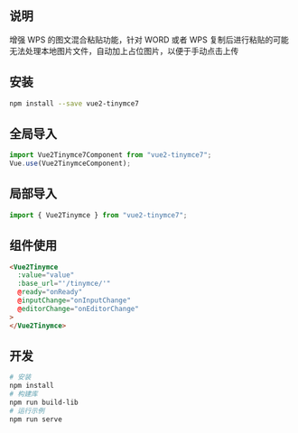 ## 说明

增强 WPS 的图文混合粘贴功能，针对 WORD 或者 WPS 复制后进行粘贴的可能无法处理本地图片文件，自动加上占位图片，以便于手动点击上传

## 安装

```sh
npm install --save vue2-tinymce7
```

## 全局导入

```js
import Vue2Tinymce7Component from "vue2-tinymce7";
Vue.use(Vue2TinymceComponent);
```

## 局部导入

```js
import { Vue2Tinymce } from "vue2-tinymce7";
```

## 组件使用

```html
<Vue2Tinymce
  :value="value"
  :base_url="'/tinymce/'"
  @ready="onReady"
  @inputChange="onInputChange"
  @editorChange="onEditorChange"
>
</Vue2Tinymce>
```

## 开发

```sh
# 安装
npm install
# 构建库
npm run build-lib
# 运行示例
npm run serve
```
